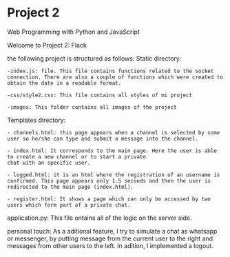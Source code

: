 # Project 2

Web Programming with Python and JavaScript

Welcome to Project 2: Flack

the following project is structured as follows:
Static directory:
    
    -index.js: file. This file contains functions related to the socket connection. There are also a couple of functions which were created to obtain the date in a readable format.
    
    -css/style2.css: This file contains all styles of mi project
    
    -images: This folder contains all images of the project


Templates directory:

    - channels.html: this page appears when a channel is selected by some user so he/she can type and submit a message into the channel.

    - index.html: It corresponds to the main page. Here the user is able to create a new channel or to start a private
    chat with an specific user.

    - logged.html: it is an html where the registration of an username is confirmed. This page appears only 1.5 seconds and then the user is redirected to the main page (index.html).

    - register.html: It shows a page which can only be accessed by two users which form part of a private chat.


application.py: This file ontains all of the logic on the server side.

personal touch: As a aditional feature, I try to simulate a chat as whatsapp or messenger, by putting message from the current user to the right and messages from other users to the left. In adition, I implemented a logout.
